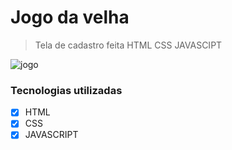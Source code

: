 # Jogo da velha
> Tela de cadastro feita  HTML CSS JAVASCIPT
<img src="" alt="jogo">

### Tecnologias utilizadas

- [x] HTML
- [x] CSS
- [x] JAVASCRIPT
